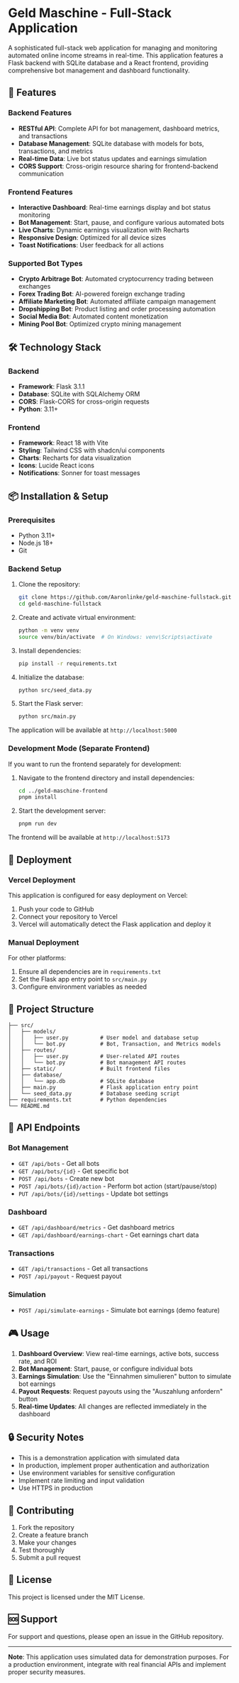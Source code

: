 # Geld Maschine - Full-Stack Application

A sophisticated full-stack web application for managing and monitoring automated online income streams in real-time. This application features a Flask backend with SQLite database and a React frontend, providing comprehensive bot management and dashboard functionality.

## 🚀 Features

### Backend Features
- **RESTful API**: Complete API for bot management, dashboard metrics, and transactions
- **Database Management**: SQLite database with models for bots, transactions, and metrics
- **Real-time Data**: Live bot status updates and earnings simulation
- **CORS Support**: Cross-origin resource sharing for frontend-backend communication

### Frontend Features
- **Interactive Dashboard**: Real-time earnings display and bot status monitoring
- **Bot Management**: Start, pause, and configure various automated bots
- **Live Charts**: Dynamic earnings visualization with Recharts
- **Responsive Design**: Optimized for all device sizes
- **Toast Notifications**: User feedback for all actions

### Supported Bot Types
- **Crypto Arbitrage Bot**: Automated cryptocurrency trading between exchanges
- **Forex Trading Bot**: AI-powered foreign exchange trading
- **Affiliate Marketing Bot**: Automated affiliate campaign management
- **Dropshipping Bot**: Product listing and order processing automation
- **Social Media Bot**: Automated content monetization
- **Mining Pool Bot**: Optimized crypto mining management

## 🛠️ Technology Stack

### Backend
- **Framework**: Flask 3.1.1
- **Database**: SQLite with SQLAlchemy ORM
- **CORS**: Flask-CORS for cross-origin requests
- **Python**: 3.11+

### Frontend
- **Framework**: React 18 with Vite
- **Styling**: Tailwind CSS with shadcn/ui components
- **Charts**: Recharts for data visualization
- **Icons**: Lucide React icons
- **Notifications**: Sonner for toast messages

## 📦 Installation & Setup

### Prerequisites
- Python 3.11+
- Node.js 18+
- Git

### Backend Setup
1. Clone the repository:
   ```bash
   git clone https://github.com/Aaronlinke/geld-maschine-fullstack.git
   cd geld-maschine-fullstack
   ```

2. Create and activate virtual environment:
   ```bash
   python -m venv venv
   source venv/bin/activate  # On Windows: venv\Scripts\activate
   ```

3. Install dependencies:
   ```bash
   pip install -r requirements.txt
   ```

4. Initialize the database:
   ```bash
   python src/seed_data.py
   ```

5. Start the Flask server:
   ```bash
   python src/main.py
   ```

The application will be available at `http://localhost:5000`

### Development Mode (Separate Frontend)

If you want to run the frontend separately for development:

1. Navigate to the frontend directory and install dependencies:
   ```bash
   cd ../geld-maschine-frontend
   pnpm install
   ```

2. Start the development server:
   ```bash
   pnpm run dev
   ```

The frontend will be available at `http://localhost:5173`

## 🚀 Deployment

### Vercel Deployment

This application is configured for easy deployment on Vercel:

1. Push your code to GitHub
2. Connect your repository to Vercel
3. Vercel will automatically detect the Flask application and deploy it

### Manual Deployment

For other platforms:

1. Ensure all dependencies are in `requirements.txt`
2. Set the Flask app entry point to `src/main.py`
3. Configure environment variables as needed

## 📁 Project Structure

```
├── src/
│   ├── models/
│   │   ├── user.py          # User model and database setup
│   │   └── bot.py           # Bot, Transaction, and Metrics models
│   ├── routes/
│   │   ├── user.py          # User-related API routes
│   │   └── bot.py           # Bot management API routes
│   ├── static/              # Built frontend files
│   ├── database/
│   │   └── app.db           # SQLite database
│   ├── main.py              # Flask application entry point
│   └── seed_data.py         # Database seeding script
├── requirements.txt         # Python dependencies
└── README.md
```

## 🔧 API Endpoints

### Bot Management
- `GET /api/bots` - Get all bots
- `GET /api/bots/{id}` - Get specific bot
- `POST /api/bots` - Create new bot
- `POST /api/bots/{id}/action` - Perform bot action (start/pause/stop)
- `PUT /api/bots/{id}/settings` - Update bot settings

### Dashboard
- `GET /api/dashboard/metrics` - Get dashboard metrics
- `GET /api/dashboard/earnings-chart` - Get earnings chart data

### Transactions
- `GET /api/transactions` - Get all transactions
- `POST /api/payout` - Request payout

### Simulation
- `POST /api/simulate-earnings` - Simulate bot earnings (demo feature)

## 🎮 Usage

1. **Dashboard Overview**: View real-time earnings, active bots, success rate, and ROI
2. **Bot Management**: Start, pause, or configure individual bots
3. **Earnings Simulation**: Use the "Einnahmen simulieren" button to simulate bot earnings
4. **Payout Requests**: Request payouts using the "Auszahlung anfordern" button
5. **Real-time Updates**: All changes are reflected immediately in the dashboard

## 🔒 Security Notes

- This is a demonstration application with simulated data
- In production, implement proper authentication and authorization
- Use environment variables for sensitive configuration
- Implement rate limiting and input validation
- Use HTTPS in production

## 🤝 Contributing

1. Fork the repository
2. Create a feature branch
3. Make your changes
4. Test thoroughly
5. Submit a pull request

## 📄 License

This project is licensed under the MIT License.

## 🆘 Support

For support and questions, please open an issue in the GitHub repository.

---

**Note**: This application uses simulated data for demonstration purposes. For a production environment, integrate with real financial APIs and implement proper security measures.
